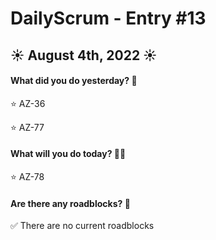 # DailyScrum - Entry #13
## :sunny: August 4th, 2022 :sunny:

#### What did you do yesterday? :calendar:

:star: AZ-36

:star: AZ-77

#### What will you do today? :running::dash:

:star: AZ-78

#### Are there any roadblocks? :triangular_flag_on_post:

:white_check_mark: There are no current roadblocks